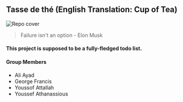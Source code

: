 ## Tasse de thé (English Translation: Cup of Tea)
![Repo cover](https://images.unsplash.com/photo-1597318109735-d3612887d1ad?ixlib=rb-1.2.1&ixid=MXwxMjA3fDB8MHxwaG90by1wYWdlfHx8fGVufDB8fHw%3D&auto=format&fit=crop&w=1502&q=80)
> Failure isn't an option - Elon Musk 
#### This project is supposed to be a fully-fledged todo list. 
#### Group Members 
- Ali Ayad
- George Francis
- Youssof Attallah
- Youssef Athanassious

